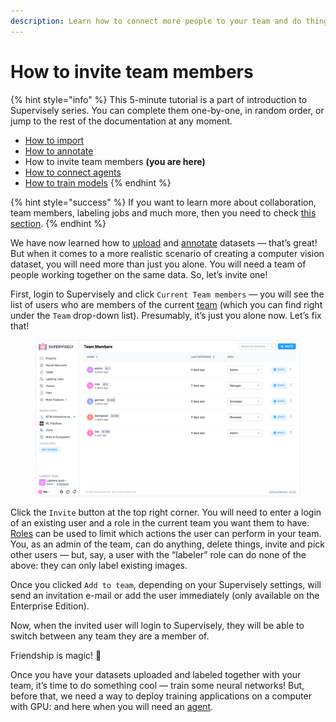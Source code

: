 ```yaml
---
description: Learn how to connect more people to your team and do things together
---
```


# How to invite team members

{% hint style="info" %}
This 5-minute tutorial is a part of introduction to Supervisely series. You can complete them one-by-one, in random order, or jump to the rest of the documentation at any moment.

* [How to import](How-to-import.md)
* [How to annotate](How-to-annotate.md)
* How to invite team members **(you are here)**
* [How to connect agents](connect-your-computer/)
* [How to train models](how-to-train-models.md)
{% endhint %}

{% hint style="success" %}
If you want to learn more about collaboration, team members, labeling jobs and much more, then you need to check [this section](../collaboration/teams.md).
{% endhint %}

We have now learned how to [upload](How-to-import.md) and [annotate](How-to-annotate.md) datasets — that’s great! But when it comes to a more realistic scenario of creating a computer vision dataset, you will need more than just you alone. You will need a team of people working together on the same data. So, let’s invite one!

First, login to Supervisely and click `Current Team members` — you will see the list of users who are members of the current  [team](../collaboration/teams.md) (which you can find right under the `Team` drop-down list). Presumably, it’s just you alone now. Let’s fix that!

<figure><img src="../.gitbook/assets/team-members.png" alt=""><figcaption></figcaption></figure>

Click the `Invite` button at the top right corner. You will need to enter a login of an existing user and a role in the current team you want them to have. [Roles](../collaboration/members.md) can be used to limit which actions the user can perform in your team. You, as an admin of the team, can do anything, delete things, invite and pick other users — but, say, a user with the “labeler” role can do none of the above: they can only label existing images.

Once you clicked  `Add to team`, depending on your Supervisely settings, will send an invitation e-mail or add the user immediately (only available on the Enterprise Edition).

Now, when the invited user will login to Supervisely, they will be able to switch between any team they are a member of.

Friendship is magic! 🤝

Once you have your datasets uploaded and labeled together with your team, it’s time to do something cool — train some neural networks! But, before that, we need a way to deploy training applications on a computer with GPU: and here when you will need an [agent](connect-your-computer/).
